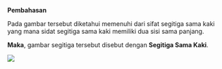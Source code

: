 **Pembahasan**

Pada gambar tersebut diketahui memenuhi dari sifat segitiga sama kaki yang mana sidat segitiga sama kaki memiliki dua sisi sama panjang.

**Maka**, gambar segitiga tersebut disebut dengan **Segitiga Sama Kaki**.

![](resource:assets/md/materi_4/4.2.png "")
